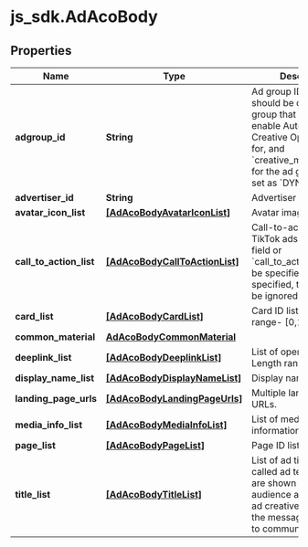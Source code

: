 # js_sdk.AdAcoBody

## Properties
Name | Type | Description | Notes
------------ | ------------- | ------------- | -------------
**adgroup_id** | **String** | Ad group ID. The ID should be of the ad group that you will enable Automated Creative Optimization for, and &#x60;creative_material_mode&#x60; for the ad group must be set as &#x60;DYNAMIC&#x60;. | [optional] 
**advertiser_id** | **String** | Advertiser ID.  | [required] 
**avatar_icon_list** | [**[AdAcoBodyAvatarIconList]**](AdAcoBodyAvatarIconList.md) | Avatar image list. | [optional] 
**call_to_action_list** | [**[AdAcoBodyCallToActionList]**](AdAcoBodyCallToActionList.md) | Call-to-action list. For TikTok ads, either this field or &#x60;call_to_action_id&#x60; must be specified. If both are specified, this field will be ignored. | [optional] 
**card_list** | [**[AdAcoBodyCardList]**](AdAcoBodyCardList.md) | Card ID list. Length range- [0,1]. | [optional] 
**common_material** | [**AdAcoBodyCommonMaterial**](AdAcoBodyCommonMaterial.md) |  | [optional] 
**deeplink_list** | [**[AdAcoBodyDeeplinkList]**](AdAcoBodyDeeplinkList.md) | List of open URLs. Length range- [0,1] | [optional] 
**display_name_list** | [**[AdAcoBodyDisplayNameList]**](AdAcoBodyDisplayNameList.md) | Display names. | [optional] 
**landing_page_urls** | [**[AdAcoBodyLandingPageUrls]**](AdAcoBodyLandingPageUrls.md) | Multiple landing page URLs. | [optional] 
**media_info_list** | [**[AdAcoBodyMediaInfoList]**](AdAcoBodyMediaInfoList.md) | List of media information. | [optional] 
**page_list** | [**[AdAcoBodyPageList]**](AdAcoBodyPageList.md) | Page ID list. | [optional] 
**title_list** | [**[AdAcoBodyTitleList]**](AdAcoBodyTitleList.md) | List of ad titles (also called ad texts). Ad titles are shown to your audience as part of your ad creative, to deliver the message you intend to communicate to them. | [optional] 
